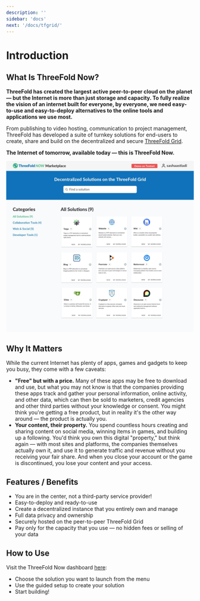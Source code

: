 ```yaml
---
description: ''
sidebar: 'docs'
next: '/docs/tfgrid/'
---
```


# Introduction

## What Is ThreeFold Now?

**ThreeFold has created the largest active peer-to-peer cloud on the planet — but the Internet is more than just storage and capacity. To fully realize the vision of an internet built for everyone, by everyone, we need easy-to-use and easy-to-deploy alternatives to the online tools and applications we use most.**

From publishing to video hosting, communication to project management, ThreeFold has developed a suite of turnkey solutions for end-users to create, share and build on the decentralized and secure [ThreeFold Grid](https://threefold.io). 

**The Internet of tomorrow, available today — this is ThreeFold Now.**  

![](./index/img/demo_site_overview.png)

## Why It Matters

While the current Internet has plenty of apps, games and gadgets to keep you busy, they come with a few caveats: 

- **"Free" but with a price.** Many of these apps may be free to download and use, but what you may not know is that the companies providing these apps track and gather your personal information, online activity, and other data, which can then be sold to marketers, credit agencies and other third parties without your knowledge or consent. You might think you're getting a free product, but in reality it's the other way around — the product is actually you.
- **Your content, their property.** You spend countless hours creating and sharing content on social media, winning items in games, and building up a following. You'd think you own this digital "property," but think again — with most sites and platforms, the companies themselves actually own it, and use it to generate traffic and revenue without you receiving your fair share. And when you close your account or the game is discontinued, you lose your content and your access. 

## Features / Benefits

- You are in the center, not a third-party service provider!
- Easy-to-deploy and ready-to-use 
- Create a decentralized instance that you entirely own and manage
- Full data privacy and ownership
- Securely hosted on the peer-to-peer ThreeFold Grid
- Pay only for the capacity that you use — no hidden fees or selling of your data

## How to Use 

Visit the ThreeFold Now dashboard [here](https://marketplace.threefold.io): 

- Choose the solution you want to launch from the menu
- Use the guided setup to create your solution
- Start building!